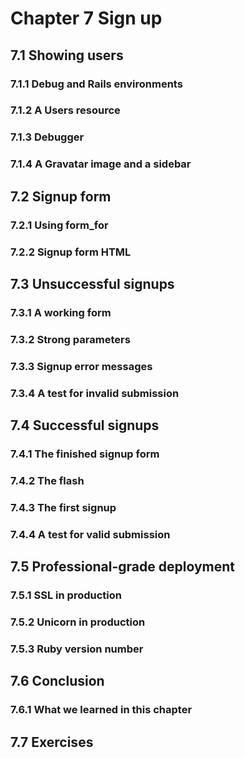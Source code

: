 # Chapter 7 Sign up

## 7.1 Showing users

### 7.1.1 Debug and Rails environments

### 7.1.2 A Users resource

### 7.1.3 Debugger

### 7.1.4 A Gravatar image and a sidebar

## 7.2 Signup form

### 7.2.1 Using form_for

### 7.2.2 Signup form HTML

## 7.3 Unsuccessful signups

### 7.3.1 A working form

### 7.3.2 Strong parameters

### 7.3.3 Signup error messages

### 7.3.4 A test for invalid submission

## 7.4 Successful signups

### 7.4.1 The finished signup form

### 7.4.2 The flash

### 7.4.3 The first signup

### 7.4.4 A test for valid submission

## 7.5 Professional-grade deployment

### 7.5.1 SSL in production

### 7.5.2 Unicorn in production

### 7.5.3 Ruby version number

## 7.6 Conclusion

### 7.6.1 What we learned in this chapter

## 7.7 Exercises
